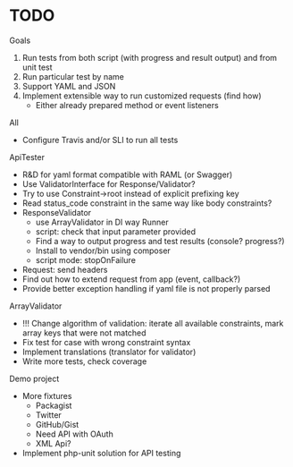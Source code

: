 # TODO

Goals

1. Run tests from both script (with progress and result output) and from unit test
2. Run particular test by name
3. Support YAML and JSON
4. Implement extensible way to run customized requests (find how)
    * Either already prepared method or event listeners

All
* Configure Travis and/or SLI to run all tests

ApiTester
* R&D for yaml format compatible with RAML (or Swagger)
* Use ValidatorInterface for Response/Validator?
* Try to use Constraint->root instead of explicit prefixing key
* Read status_code constraint in the same way like body constraints?
* ResponseValidator
    * use ArrayValidator in DI way
Runner
    * script: check that input parameter provided
    * Find a way to output progress and test results (console? progress?)
    * Install to vendor/bin using composer
    * script mode: stopOnFailure
* Request: send headers
* Find out how to extend request from app (event, callback?)
* Provide better exception handling if yaml file is not properly parsed

ArrayValidator
* !!! Change algorithm of validation: iterate all available constraints, mark array keys that were not matched
* Fix test for case with wrong constraint syntax
* Implement translations (translator for validator)
* Write more tests, check coverage


Demo project
* More fixtures
    * Packagist
    * Twitter
    * GitHub/Gist
    * Need API with OAuth
    * XML Api?
* Implement php-unit solution for API testing
